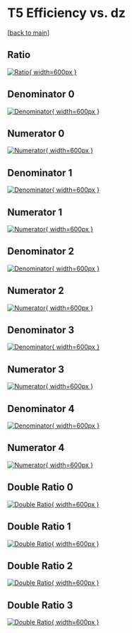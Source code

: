 # T5 Efficiency vs. dz

[[back to main](./)]



## Ratio

[![Ratio](../mtv/var/T5_base_11_1_eff_dz.png){ width=600px }](../mtv/var/T5_base_11_1_eff_dz.pdf)

## Denominator 0

[![Denominator](../mtv/den/T5_base_11_1_eff_dz_den0.png){ width=600px }](../mtv/den/T5_base_11_1_eff_dz_den0.pdf)

## Numerator 0

[![Numerator](../mtv/num/T5_base_11_1_eff_dz_num0.png){ width=600px }](../mtv/num/T5_base_11_1_eff_dz_num0.pdf)

## Denominator 1

[![Denominator](../mtv/den/T5_base_11_1_eff_dz_den1.png){ width=600px }](../mtv/den/T5_base_11_1_eff_dz_den1.pdf)

## Numerator 1

[![Numerator](../mtv/num/T5_base_11_1_eff_dz_num1.png){ width=600px }](../mtv/num/T5_base_11_1_eff_dz_num1.pdf)

## Denominator 2

[![Denominator](../mtv/den/T5_base_11_1_eff_dz_den2.png){ width=600px }](../mtv/den/T5_base_11_1_eff_dz_den2.pdf)

## Numerator 2

[![Numerator](../mtv/num/T5_base_11_1_eff_dz_num2.png){ width=600px }](../mtv/num/T5_base_11_1_eff_dz_num2.pdf)

## Denominator 3

[![Denominator](../mtv/den/T5_base_11_1_eff_dz_den3.png){ width=600px }](../mtv/den/T5_base_11_1_eff_dz_den3.pdf)

## Numerator 3

[![Numerator](../mtv/num/T5_base_11_1_eff_dz_num3.png){ width=600px }](../mtv/num/T5_base_11_1_eff_dz_num3.pdf)

## Denominator 4

[![Denominator](../mtv/den/T5_base_11_1_eff_dz_den4.png){ width=600px }](../mtv/den/T5_base_11_1_eff_dz_den4.pdf)

## Numerator 4

[![Numerator](../mtv/num/T5_base_11_1_eff_dz_num4.png){ width=600px }](../mtv/num/T5_base_11_1_eff_dz_num4.pdf)

## Double Ratio 0

[![Double Ratio](../mtv/ratio/T5_base_11_1_eff_dz_ratio0.png){ width=600px }](../mtv/ratio/T5_base_11_1_eff_dz_ratio0.pdf)

## Double Ratio 1

[![Double Ratio](../mtv/ratio/T5_base_11_1_eff_dz_ratio1.png){ width=600px }](../mtv/ratio/T5_base_11_1_eff_dz_ratio1.pdf)

## Double Ratio 2

[![Double Ratio](../mtv/ratio/T5_base_11_1_eff_dz_ratio2.png){ width=600px }](../mtv/ratio/T5_base_11_1_eff_dz_ratio2.pdf)

## Double Ratio 3

[![Double Ratio](../mtv/ratio/T5_base_11_1_eff_dz_ratio3.png){ width=600px }](../mtv/ratio/T5_base_11_1_eff_dz_ratio3.pdf)

